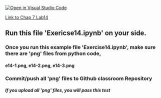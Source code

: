 [![Open in Visual Studio Code](https://classroom.github.com/assets/open-in-vscode-718a45dd9cf7e7f842a935f5ebbe5719a5e09af4491e668f4dbf3b35d5cca122.svg)](https://classroom.github.com/online_ide?assignment_repo_id=10899415&assignment_repo_type=AssignmentRepo)

[Link to Chap 7 Lab14](https://docs.google.com/presentation/d/1JAYVQiZr57OZfIMUQAkPNPlCKidqvytLhLDB5aqag_8/edit#slide=id.g114ede88c96_0_508)


## Run this file 'Exericse14.ipynb' on your side.

### Once you run this example file 'Exercise14.ipynb', make sure there are 'png' files from python code, 
#### e14-1.png, e14-2.png, e14-3.png
### Commit/push all 'png' files to Github classroom Repository
##### If you upload all 'png' files, you will pass this test


<!--
![Lab12](https://nimbus-screenshots.s3.amazonaws.com/s/a337f7df2610388f0e93f5cb24de206b.png)
-->

